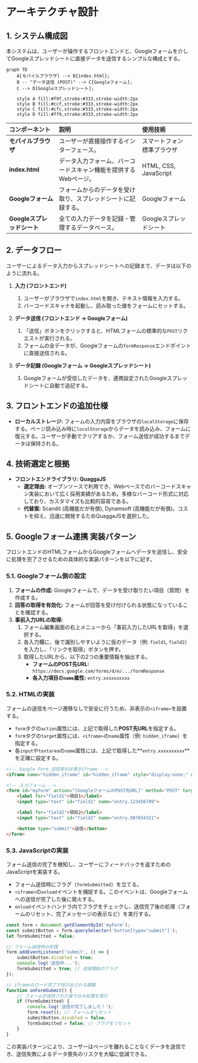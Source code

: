 # アーキテクチャ設計

## 1. システム構成図

本システムは、ユーザーが操作するフロントエンドと、Googleフォームを介してGoogleスプレッドシートに直接データを送信するシンプルな構成とする。

```mermaid
graph TD
    A[モバイルブラウザ] --> B{index.html};
    B -- "データ送信 (POST)" --> C[Googleフォーム];
    C --> D[Googleスプレッドシート];

    style A fill:#f9f,stroke:#333,stroke-width:2px
    style B fill:#ccf,stroke:#333,stroke-width:2px
    style C fill:#cfc,stroke:#333,stroke-width:2px
    style D fill:#ff9,stroke:#333,stroke-width:2px
```

| コンポーネント | 説明 | 使用技術 |
| :--- | :--- | :--- |
| **モバイルブラウザ** | ユーザーが直接操作するインターフェース。 | スマートフォン標準ブラウザ |
| **index.html** | データ入力フォーム、バーコードスキャン機能を提供するWebページ。 | HTML, CSS, JavaScript |
| **Googleフォーム** | フォームからのデータを受け取り、スプレッドシートに記録する。 | Googleフォーム |
| **Googleスプレッドシート** | 全ての入力データを記録・管理するデータベース。 | Googleスプレッドシート |

## 2. データフロー

ユーザーによるデータ入力からスプレッドシートへの記録まで、データは以下のように流れる。

1.  **入力 (フロントエンド)**
    1.  ユーザーがブラウザで`index.html`を開き、テキスト情報を入力する。
    2.  バーコードスキャナを起動し、読み取った値をフォームにセットする。

2.  **データ送信 (フロントエンド → Googleフォーム)**
    1.  「送信」ボタンをクリックすると、HTMLフォームの標準的な`POST`リクエストが実行される。
    2.  フォームの全データが、Googleフォームの`formResponse`エンドポイントに直接送信される。

3.  **データ記録 (Googleフォーム → Googleスプレッドシート)**
    1.  Googleフォームが受信したデータを、連携設定されたGoogleスプレッドシートに自動で追記する。

## 3. フロントエンドの追加仕様

-   **ローカルストレージ:** フォームの入力内容をブラウザの`localStorage`に保存する。ページ読み込み時に`localStorage`からデータを読み込み、フォームに復元する。ユーザーが手動でクリアするか、フォーム送信が成功するまでデータは保持される。

## 4. 技術選定と根拠

-   **フロントエンドライブラリ: QuaggaJS**
    -   **選定理由:** オープンソースで利用でき、Webベースでのバーコードスキャン実装において広く採用実績があるため。多様なバーコード形式に対応しており、カスタマイズも比較的容易である。
    -   **代替案:** Scandit (高機能だが有償), Dynamsoft (高機能だが有償)。コストを抑え、迅速に開発するためQuaggaJSを選択した。

## 5. Googleフォーム連携 実装パターン

フロントエンドのHTMLフォームからGoogleフォームへデータを送信し、安全に処理を完了させるための具体的な実装パターンを以下に記す。

### 5.1. Googleフォーム側の設定

1.  **フォームの作成:** Googleフォームで、データを受け取りたい項目（質問）を作成する。
2.  **回答の取得を有効化:** フォームが回答を受け付けられる状態になっていることを確認する。
3.  **事前入力URLの取得:**
    1.  フォーム編集画面の右上メニューから「事前入力したURLを取得」を選択する。
    2.  各入力欄に、後で識別しやすいように仮のデータ（例: `field1`, `field2`）を入力し、「リンクを取得」ボタンを押す。
    3.  取得したURLから、以下の2つの重要情報を抽出する。
        -   **フォームのPOST先URL:** `https://docs.google.com/forms/d/e/.../formResponse`
        -   **各入力項目の`name`属性:** `entry.xxxxxxxxxx`

### 5.2. HTMLの実装

フォームの送信をページ遷移なしで安全に行うため、非表示の`<iframe>`を設置する。

-   `form`タグの`action`属性には、上記で取得した**POST先URL**を指定する。
-   `form`タグの`target`属性には、`<iframe>`の`name`属性（例: `hidden_iframe`）を指定する。
-   各`input`や`textarea`の`name`属性には、上記で取得した**`entry.xxxxxxxxxx`**を正確に設定する。

```html
<!-- Google Form 送信用の非表示iframe -->
<iframe name="hidden_iframe" id="hidden_iframe" style="display:none;" onload="onFormSubmit()"></iframe>

<!-- 入力フォーム -->
<form id="myForm" action="[GoogleフォームのPOST先URL]" method="POST" target="hidden_iframe">
    <label for="field1">項目1</label>
    <input type="text" id="field1" name="entry.123456789">

    <label for="field2">項目2</label>
    <input type="text" id="field2" name="entry.987654321">

    <button type="submit">送信</button>
</form>
```

### 5.3. JavaScriptの実装

フォーム送信の完了を検知し、ユーザーにフィードバックを返すためのJavaScriptを実装する。

-   フォーム送信時にフラグ（`formSubmitted`）を立てる。
-   `<iframe>`の`onload`イベントを捕捉する。このイベントは、Googleフォームへの送信が完了した後に発火する。
-   `onload`イベントハンドラ内でフラグをチェックし、送信完了後の処理（フォームのリセット、完了メッセージの表示など）を実行する。

```javascript
const form = document.getElementById('myForm');
const submitButton = form.querySelector('button[type="submit"]');
let formSubmitted = false;

// フォーム送信時の処理
form.addEventListener('submit', () => {
    submitButton.disabled = true;
    console.log('送信中...');
    formSubmitted = true; // 送信開始のフラグ
});

// iframeのロード完了で呼び出される関数
function onFormSubmit() {
    // フォームが送信された後でのみ処理を実行
    if (formSubmitted) {
        console.log('送信が完了しました！');
        form.reset(); // フォームをリセット
        submitButton.disabled = false;
        formSubmitted = false; // フラグをリセット
    }
}
```

この実装パターンにより、ユーザーはページを離れることなくデータを送信でき、送信失敗によるデータ喪失のリスクを大幅に低減できる。
